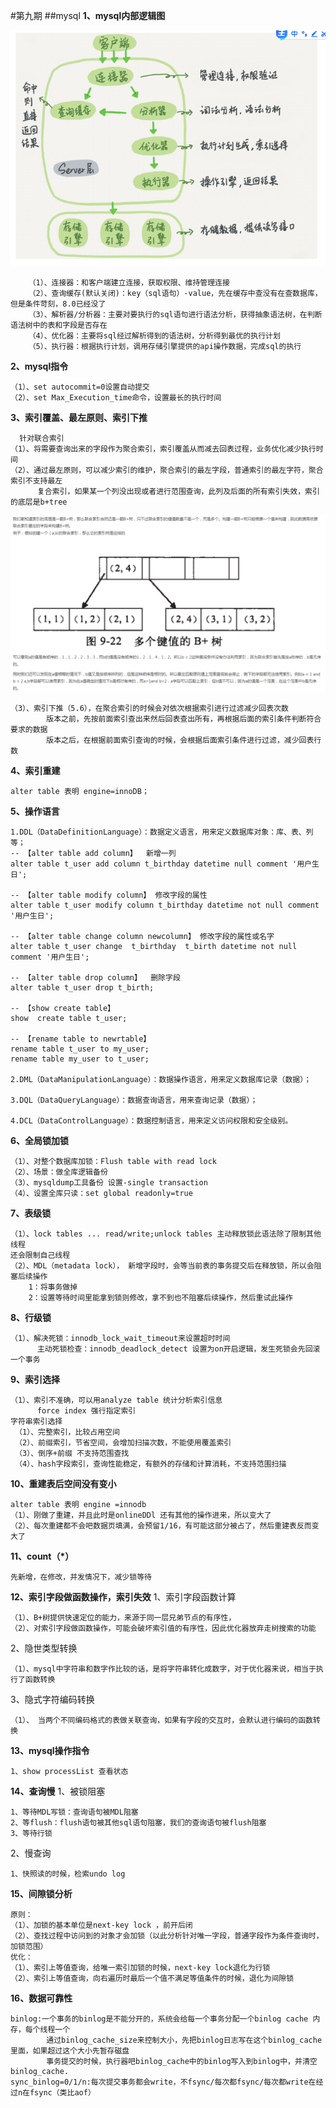 #第九期
##mysql
**1、mysql内部逻辑图**

![](/image/mysql1.png)  
      
        （1）、连接器：和客户端建立连接，获取权限、维持管理连接
        （2）、查询缓存(默认关闭)：key（sql语句）-value，先在缓存中查没有在查数据库，但是条件苛刻，8.0已经没了
        （3）、解析器/分析器：主要对要执行的sql语句进行语法分析，获得抽象语法树，在判断语法树中的表和字段是否存在        
        （4）、优化器：主要将sql经过解析得到的语法树，分析得到最优的执行计划
        （5）、执行器：根据执行计划，调用存储引擎提供的api操作数据，完成sql的执行
**2、mysql指令**
    
    （1）、set autocommit=0设置自动提交
    （2）、set Max_Execution_time命令，设置最长的执行时间
**3、索引覆盖、最左原则、索引下推**
      
      针对联合索引
    （1）、将需要查询出来的字段作为聚合索引，索引覆盖从而减去回表过程，业务优化减少执行时间
    （2）、通过最左原则，可以减少索引的维护，聚合索引的最左字段，普通索引的最左字符，聚合索引不支持最左
          复合索引，如果某一个列没出现或者进行范围查询，此列及后面的所有索引失效，索引的底层是b+tree
![](/image/mysql2.png)
          
    （3）、索引下推（5.6），在聚合索引的时候会对依次根据索引进行过滤减少回表次数
            版本之前，先按前面索引查出来然后回表查出所有，再根据后面的索引条件判断符合要求的数据
            版本之后，在根据前面索引查询的时候，会根据后面索引条件进行过滤，减少回表行数
          
**4、索引重建**

    alter table 表明 engine=innoDB；
**5、操作语言**

    1.DDL（DataDefinitionLanguage）：数据定义语言，用来定义数据库对象：库、表、列等；
    -- 【alter table add column】  新增一列
    alter table t_user add column t_birthday datetime null comment '用户生日';
    
    -- 【alter table modify column】 修改字段的属性
    alter table t_user modify column t_birthday datetime not null comment '用户生日';
   
    -- 【alter table change column newcolumn】 修改字段的属性或名字
    alter table t_user change  t_birthday  t_birth datetime not null comment '用户生日';
   
    -- 【alter table drop column】  删除字段
    alter table t_user drop t_birth;
  
    -- 【show create table】  
    show  create table t_user;
   
    -- 【rename table to newrtable】
    rename table t_user to my_user;
    rename table my_user to t_user;
  
    2.DML（DataManipulationLanguage）：数据操作语言，用来定义数据库记录（数据）；
    
    3.DQL（DataQueryLanguage）：数据查询语言，用来查询记录（数据）；
    
    4.DCL（DataControlLanguage）：数据控制语言，用来定义访问权限和安全级别。
**6、全局锁加锁**      

    （1）、对整个数据库加锁：Flush table with read lock 
    （2）、场景：做全库逻辑备份
    （3）、mysqldump工具备份 设置-single transaction
    （4）、设置全库只读：set global readonly=true
**7、表级锁**   
    
    （1）、lock tables ... read/write;unlock tables 主动释放锁此语法除了限制其他线程
    还会限制自己线程
    （2）、MDL（metadata lock）， 新增字段时，会等当前表的事务提交后在释放锁，所以会阻塞后续操作
        1：将事务做掉
        2：设置等待时间里能拿到锁则修改，拿不到也不阻塞后续操作，然后重试此操作
**8、行级锁**

    （1）、解决死锁：innodb_lock_wait_timeout来设置超时时间
          主动死锁检查：innodb_deadlock_detect 设置为on开启逻辑，发生死锁会先回滚一个事务
**9、索引选择**
    
    （1）、索引不准确，可以用analyze table 统计分析索引信息
          force index 强行指定索引
    字符串索引选择
     （1）、完整索引，比较占用空间
     （2）、前缀索引，节省空间，会增加扫描次数，不能使用覆盖索引
     （3）、倒序+前缀 不支持范围查找
     （4）、hash字段索引，查询性能稳定，有额外的存储和计算消耗，不支持范围扫描
**10、重建表后空间没有变小**     

    alter table 表明 engine =innodb
    （1）、刚做了重建，并且此时是onlineDDl 还有其他的操作进来，所以变大了
    （2）、每次重建都不会吧数据页填满，会预留1/16，有可能这部分被占了，然后重建表反而变大了
**11、count（*）**   
    
    先新增，在修改，并发情况下，减少锁等待
**12、索引字段做函数操作，索引失效**
    1、索引字段函数计算
    
    （1）、B+树提供快速定位的能力，来源于同一层兄弟节点的有序性，
    （2）、对索引字段做函数操作，可能会破坏索引值的有序性，因此优化器放弃走树搜索的功能
    
   2、隐世类型转换
   
    （1）、mysql中字符串和数字作比较的话，是将字符串转化成数字，对于优化器来说，相当于执行了函数转换
   3、隐式字符编码转换
    
    （1）、 当两个不同编码格式的表做关联查询，如果有字段的交互时，会默认进行编码的函数转换
**13、mysql操作指令**

    1、show processList 查看状态
**14、查询慢**
  1、被锁阻塞
  
    1、等待MDL写锁：查询语句被MDL阻塞
    2、等flush：flush语句被其他sql语句阻塞，我们的查询语句被flush阻塞
    3、等待行锁
  2、慢查询
    
    1、快照读的时候，检索undo log
**15、间隙锁分析**
    
    原则：
    （1）、加锁的基本单位是next-key lock ，前开后闭
    （2）、查找过程中访问到的对象才会加锁（以此分析针对唯一字段，普通字段作为条件查询时，加锁范围）
    优化：
    （1）、索引上等值查询，给唯一索引加锁的时候，next-key lock退化为行锁
    （2）、索引上等值查询，向右遍历时最后一个值不满足等值条件的时候，退化为间隙锁
**16、数据可靠性**    

    binlog:一个事务的binlog是不能分开的，系统会给每一个事务分配一个binlog cache 内存，每个线程一个
            通过binlog_cache_size来控制大小，先把binlog日志写在这个binlog_cache里面，如果超过这个大小先暂存磁盘
            事务提交的时候，执行器吧binlog_cache中的binlog写入到binlog中，并清空binlog_cache.
    sync_binlog=0/1/n:每次提交事务都会write，不fsync/每次都fsync/每次都write在经过n在fsync（类比aof）
    

          


               
                
           
       
   

      

    